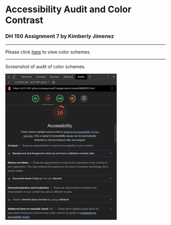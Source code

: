 # Accessibility Audit and Color Contrast

### DH 150 Assignment 7 by Kimberly Jimenez
---

Please click [here](https://kj121497.github.io/assignment7/assignment4-colorsKIMBERLY.html) to view color schemes.

---

Screenshot of audit of color schemes. 

<img src="Screen Shot 2020-02-18 at 11.47.41 AM.png" width="350">
